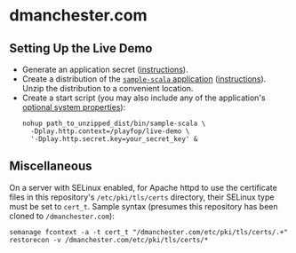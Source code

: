 # dmanchester.com

## Setting Up the Live Demo

* Generate an application secret ([instructions](https://playframework.com/documentation/2.6.x/ApplicationSecret#Generating-an-application-secret)).
* Create a distribution of the [`sample-scala` application](https://github.com/dmanchester/playfop/tree/master/sample-scala) ([instructions](https://playframework.com/documentation/2.6.x/Deploying#Using-the-dist-task)). Unzip the distribution to a convenient location.
* Create a start script (you may also include any of the application's [optional system properties](https://github.com/dmanchester/playfop/tree/master/sample-scala#miscellaneous)):
  ```
  nohup path_to_unzipped_dist/bin/sample-scala \
    -Dplay.http.context=/playfop/live-demo \
    '-Dplay.http.secret.key=your_secret_key' &
  ```

## Miscellaneous

On a server with SELinux enabled, for Apache httpd to use the certificate files in this repository's `/etc/pki/tls/certs` directory, their SELinux type must be set to `cert_t`. Sample syntax (presumes this repository has been cloned to `/dmanchester.com`):

```
semanage fcontext -a -t cert_t "/dmanchester.com/etc/pki/tls/certs/.+"
restorecon -v /dmanchester.com/etc/pki/tls/certs/*
```

